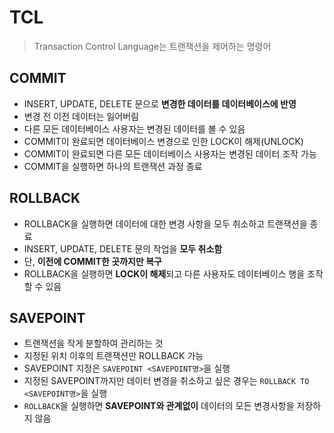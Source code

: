 # TCL

> Transaction Control Language는 트랜잭션을 제어하는 명령어

## COMMIT

- INSERT, UPDATE, DELETE 문으로 **변경한 데이터를 데이터베이스에 반영**
- 변경 전 이전 데이터는 잃어버림
- 다른 모든 데이터베이스 사용자는 변경된 데이터를 볼 수 있음
- COMMIT이 완료되면 데이터베이스 변경으로 인한 LOCK이 해제(UNLOCK)
- COMMIT이 완료되면 다른 모든 데이터베이스 사용자는 변경된 데이터 조작 가능
- COMMIT을 실행하면 하나의 트랜잭션 과정 종료

## ROLLBACK

- ROLLBACK을 실행하면 데이터에 대한 변경 사항을 모두 취소하고 트랜잭션을 종료
- INSERT, UPDATE, DELETE 문의 작업을 **모두 취소함**
- 단, **이전에 COMMIT한 곳까지만 복구**
- ROLLBACK을 실행하면 **LOCK이 해제**되고 다른 사용자도 데이터베이스 행을 조작할 수 있음

## SAVEPOINT

- 트랜잭션을 작게 분할하여 관리하는 것
- 지정된 위치 이후의 트랜잭션만 ROLLBACK 가능
- SAVEPOINT 지정은 `SAVEPOINT <SAVEPOINT명>`을 실행
- 지정된 SAVEPOINT까지만 데이터 변경을 취소하고 싶은 경우는 `ROLLBACK TO <SAVEPOINT명>`을 실행
- `ROLLBACK`을 실행하면 **SAVEPOINT와 관계없이** 데이터의 모든 변경사항을 저장하지 않음
